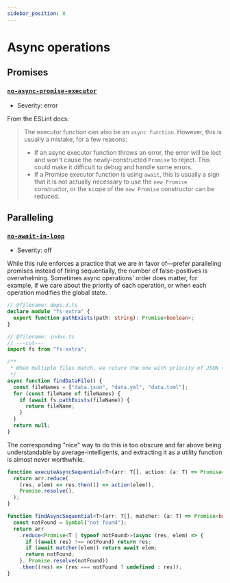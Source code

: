 ```yaml
---
sidebar_position: 8
---
```


# Async operations

## Promises

### [`no-async-promise-executor`](https://eslint.org/docs/rules/no-async-promise-executor)

- Severity: error

From the ESLint docs:

> The executor function can also be an `async function`. However, this is usually a mistake, for a few reasons:
>
> - If an async executor function throws an error, the error will be lost and won't cause the newly-constructed `Promise` to reject. This could make it difficult to debug and handle some errors.
> - If a Promise executor function is using `await`, this is usually a sign that it is not actually necessary to use the `new Promise` constructor, or the scope of the `new Promise` constructor can be reduced.

## Paralleling

### [`no-await-in-loop`](https://eslint.org/docs/rules/no-await-in-loop)

- Severity: off

While this rule enforces a practice that we are in favor of—prefer paralleling promises instead of firing sequentially, the number of false-positives is overwhelming. Sometimes async operations' order does matter, for example, if we care about the priority of each operation, or when each operation modifies the global state.

```ts twoslash
// @filename: deps.d.ts
declare module "fs-extra" {
  export function pathExists(path: string): Promise<boolean>;
}

// @filename: index.ts
// ---cut---
import fs from "fs-extra";

/**
 * When multiple files match, we return the one with priority of JSON > YAML > TOML
 */
async function findDataFile() {
  const fileNames = ["data.json", "data.yml", "data.toml"];
  for (const fileName of fileNames) {
    if (await fs.pathExists(fileName)) {
      return fileName;
    }
  }
  return null;
}
```

The corresponding "nice" way to do this is too obscure and far above being understandable by average-intelligents, and extracting it as a utility function is almost never worthwhile.

```ts twoslash
function executeAsyncSequential<T>(arr: T[], action: (a: T) => Promise<void>) {
  return arr.reduce(
    (res, elem) => res.then(() => action(elem)),
    Promise.resolve(),
  );
}

function findAsyncSequential<T>(arr: T[], matcher: (a: T) => Promise<boolean>) {
  const notFound = Symbol("not found");
  return arr
    .reduce<Promise<T | typeof notFound>>(async (res, elem) => {
      if ((await res) !== notFound) return res;
      if (await matcher(elem)) return await elem;
      return notFound;
    }, Promise.resolve(notFound))
    .then((res) => (res === notFound ? undefined : res));
}
```
